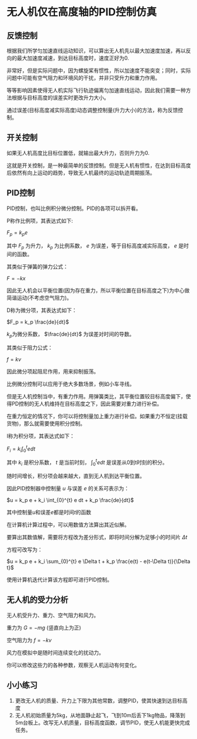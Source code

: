 # 无人机仅在高度轴的PID控制仿真

## 反馈控制

根据我们所学匀加速直线运动知识，可以算出无人机先以最大加速度加速，再以反向的最大加速度减速，到达目标高度时，速度正好为0.

非常好，但是实际问题中，因为螺旋桨有惯性，所以加速度不能突变；同时，实际问题中可能有空气阻力和环境风的干扰，并非只受升力和重力作用。

等等影响因素使得无人机实际飞行轨迹偏离匀加速直线运动，因此我们需要一种方法根据与目标高度的误差实时更改升力大小。

通过误差(目标高度减实际高度)动态调整控制量(升力大小)的方法，称为反馈控制。

## 开关控制

如果无人机高度比目标位置低，就输出最大升力，否则升力为0.

这就是开关控制，是一种最简单的反馈控制。但是无人机有惯性，在达到目标高度后依然有向上运动的趋势，导致无人机最终的运动轨迹周期振荡。

## PID控制

PID控制，也叫比例积分微分控制。PID的各项可以拆开看。

P称作比例项，其表达式如下:

$F_p = k_p e$

其中 $F_p$ 为升力， $k_p$ 为比例系数， $e$ 为误差，等于目标高度减实际高度， $e$ 是时间的函数。

其类似于弹簧的弹力公式：

$F = -k x$

因此无人机会以平衡位置(因为存在重力，所以平衡位置在目标高度之下)为中心做简谐运动(不考虑空气阻力)。

D称为微分项，其表达式如下：

$F_p = k_p \frac{de}{dt}$

$k_p$为微分系数， $\frac{de}{dt}$ 为误差对时间的导数。

其类似于阻力公式：

$f = k v$

因此微分项起阻尼作用，用来抑制振荡。

比例微分控制可以应用于绝大多数场景，例如小车寻线。

但是无人机控制当中，有重力作用。用弹簧类比，其平衡位置较目标高度偏下，使得PD控制的无人机维持在目标高度之下，因此需要对重力进行补偿。

在重力恒定的情况下，你可以将控制量加上重力进行补偿。如果重力不恒定(挂载货物)，那么就需要使用积分控制。

I称为积分项，其表达式如下：

$F_i = k_i \int_{0}^{t} e dt$

其中 $k_i$ 是积分系数， $t$ 是当前时刻， $\int_{0}^{t} e dt$ 是误差从0到t时刻的积分。

随时间增长，积分项会越来越大，直到无人机到达平衡位置。

因此PID控制器中控制量 $u$ 与误差 $e$ 的关系可表示为：

$u = k_p e + k_i \int_{0}^{t} e dt + k_p \frac{de}{dt}$

其中控制量$u$和误差$e$都是时间$t$的函数

在计算机计算过程中，可以用数值方法算出其近似解。

要算出其数值解，需要将方程改为差分形式，即将时间分解为足够小的时间片 $\Delta t$ 

方程可改写为：

$u = k_p e + k_i \sum_{0}^{t} e \Delta t + k_p \frac{e(t) - e(t-\Delta t)}{\Delta t}$

使用计算机迭代计算该方程即可进行PID控制。

## 无人机的受力分析

无人机受升力、重力、空气阻力和风力。

重力为 $G = -m g$ (竖直向上为正)

空气阻力为 $f = -k v$ 

风力在模拟中是随时间连续变化的扰动力。

你可以修改这些力的各种参数，观察无人机运动有何变化。

## 小小练习

1. 更改无人机的质量、升力上下限为其他常数，调整PID，使其快速到达目标高度
2. 无人机初始质量为5kg，从地面静止起飞，飞到10m后丢下1kg物品，降落到5m台板上。改写无人机质量，目标高度函数，调节PID，使无人机能更快完成任务。